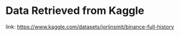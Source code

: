 # Data Retrieved from Kaggle

link: https://www.kaggle.com/datasets/jorijnsmit/binance-full-history
